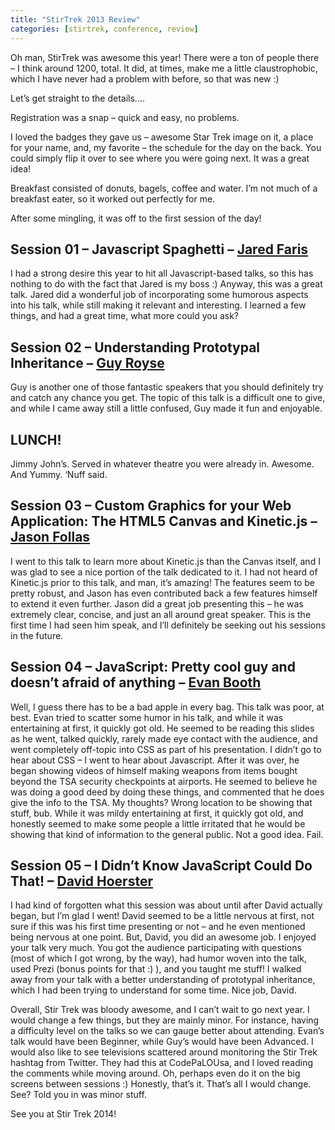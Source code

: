 ```yaml
---
title: "StirTrek 2013 Review"
categories: [stirtrek, conference, review]
---
```


Oh man, StirTrek was awesome this year! There were a ton of people there – I think around 1200, total. It did, at times, make me a little claustrophobic, which I have never had a problem with before, so that was new  :)

Let’s get straight to the details….

Registration was a snap – quick and easy, no problems.

I loved the badges they gave us – awesome Star Trek image on it, a place for your name, and, my favorite – the schedule for the day on the back. You could simply flip it over to see where you were going next. It was a great idea!

Breakfast consisted of donuts, bagels, coffee and water. I’m not much of a breakfast eater, so it worked out perfectly for me.

After some mingling, it was off to the first session of the day!

## Session 01 – Javascript Spaghetti – [Jared Faris](https://www.twitter.com/jaredthenerd)
I had a strong desire this year to hit all Javascript-based talks, so this has nothing to do with the fact that Jared is my boss :) Anyway, this was a great talk. Jared did a wonderful job of incorporating some humorous aspects into his talk, while still making it relevant and interesting. I learned a few things, and had a great time, what more could you ask?

## Session 02 – Understanding Prototypal Inheritance – [Guy Royse](https://www.twitter.com/guyroyse)
Guy is another one of those fantastic speakers that you should definitely try and catch any chance you get. The topic of this talk is a difficult one to give, and while I came away still a little confused, Guy made it fun and enjoyable.

## LUNCH!
Jimmy John’s. Served in whatever theatre you were already in. Awesome. And Yummy. ‘Nuff said.

## Session 03 – Custom Graphics for your Web Application: The HTML5 Canvas and Kinetic.js – [Jason Follas](https://www.twitter.com/jfollas)
I went to this talk to learn more about Kinetic.js than the Canvas itself, and I was glad to see a nice portion of the talk dedicated to it. I had not heard of Kinetic.js prior to this talk, and man, it’s amazing! The features seem to be pretty robust, and Jason has even contributed back a few features himself to extend it even further. Jason did a great job presenting this – he was extremely clear, concise, and just an all around great speaker. This is the first time I had seen him speak, and I’ll definitely be seeking out his sessions in the future.

## Session 04 – JavaScript: Pretty cool guy and doesn’t afraid of anything – [Evan Booth](https://www.twitter.com/evanbooth)
Well, I guess there has to be a bad apple in every bag. This talk was poor, at best. Evan tried to scatter some humor in his talk, and while it was entertaining at first, it quickly got old. He seemed to be reading this slides as he went, talked quickly, rarely made eye contact with the audience, and went completely off-topic into CSS as part of his presentation. I didn’t go to hear about CSS – I went to hear about Javascript. After it was over, he began showing videos of himself making weapons from items bought beyond the TSA security checkpoints at airports. He seemed to believe he was doing a good deed by doing these things, and commented that he does give the info to the TSA. My thoughts? Wrong location to be showing that stuff, bub. While it was mildy entertaining at first, it quickly got old, and honestly seemed to make some people a little irritated that he would be showing that kind of information to the general public. Not a good idea. Fail.

## Session 05 – I Didn’t Know JavaScript Could Do That! – [David Hoerster](https://www.twitter.com/davidhoerster)
I had kind of forgotten what this session was about until after David actually began, but I’m glad I went! David seemed to be a little nervous at first, not sure if this was his first time presenting or not – and he even mentioned being nervous at one point. But, David, you did an awesome job. I enjoyed your talk very much. You got the audience participating with questions (most of which I got wrong, by the way), had humor woven into the talk, used Prezi (bonus points for that :) ), and you taught me stuff! I walked away from your talk with a better understanding of prototypal inheritance, which I had been trying to understand for some time. Nice job, David.

Overall, Stir Trek was bloody awesome, and I can’t wait to go next year. I would change a few things, but they are mainly minor. For instance, having a difficulty level on the talks so we can gauge better about attending. Evan’s talk would have been Beginner, while Guy’s would have been Advanced. I would also like to see televisions scattered around monitoring the Stir Trek hashtag from Twitter. They had this at CodePaLOUsa, and I loved reading the comments while moving around. Oh, perhaps even do it on the big screens between sessions :) Honestly, that’s it. That’s all I would change. See? Told you in was minor stuff.

See you at Stir Trek 2014!
